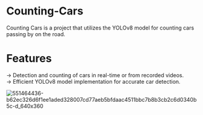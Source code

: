 # Counting-Cars
Counting Cars is a project that utilizes the YOLOv8 model for counting cars passing by on the road.
# Features
-> Detection and counting of cars in real-time or from recorded videos.<br>
-> Efficient YOLOv8 model implementation for accurate car detection.

![551464436-b62ec326d6f1ee1aded328007cd77aeb5bfdaac4511bbc7b8b3cb2c6d0340b5c-d_640x360](https://github.com/HARSH-MECHA/Counting-Cars/assets/155305994/40cda624-1ad1-4769-bb09-277aba7c8824)

